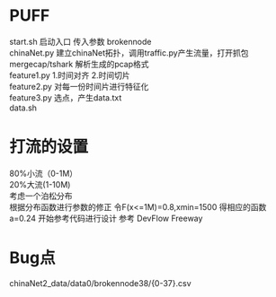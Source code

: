 # PUFF  
start.sh  启动入口  传入参数 brokennode  
chinaNet.py  建立chinaNet拓扑，调用traffic.py产生流量，打开抓包  
mergecap/tshark 解析生成的pcap格式  
feature1.py  1.时间对齐 2.时间切片  
feature2.py  对每一份时间片进行特征化  
feature3.py  选点，产生data.txt  
data.sh       

# 打流的设置  
80%小流（0-1M）  
20%大流(1-10M)  
考虑一个泊松分布  
根据分布函数进行参数的修正 
令F(x<=1M)=0.8,xmin=1500 
得相应的函数a=0.24 
开始参考代码进行设计 
参考 DevFlow Freeway 

# Bug点  
chinaNet2_data/data0/brokennode38/{0-37}.csv  


